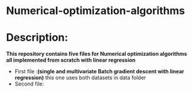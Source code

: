 # Numerical-optimization-algorithms

# Description:
**This repository contains five files for Numerical optimization algorithms all implemented from scratch with linear regression** 
* First file :**(single and multivariate Batch gradient descent with linear regression)** this one uses both datasets in data folder 
* Second file: 

